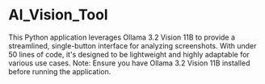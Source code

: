 # AI_Vision_Tool
This Python application leverages Ollama 3.2 Vision 11B to provide a streamlined, single-button interface for analyzing screenshots. With under 50 lines of code, it's designed to be lightweight and highly adaptable for various use cases.  Note: Ensure you have Ollama 3.2 Vision 11B installed before running the application.
